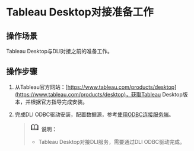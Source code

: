 # Tableau Desktop对接准备工作<a name="dli_01_0323"></a>

## 操作场景<a name="zh-cn_topic_0093946871_section26616723151647"></a>

Tableau Desktop与DLI对接之前的准备工作。

## 操作步骤<a name="zh-cn_topic_0093946871_section5539467151713"></a>

1.  从Tableau官方网站：[https://www.tableau.com/products/desktop](https://www.tableau.com/products/desktop)，获取Tableau Desktop版本，并根据官方指导完成安装。
2.  完成DLI ODBC驱动安装，配置数据源，参考[使用ODBC连接服务端](使用ODBC连接服务端.md)。

    >![](public_sys-resources/icon-note.gif) **说明：**   
    >-   Tableau Desktop对接DLI服务，需要通过DLI ODBC驱动完成。  


